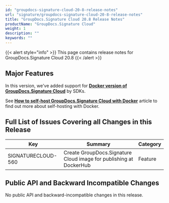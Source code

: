 ```yaml
---
id: "groupdocs-signature-cloud-20-8-release-notes"
url: "signature/groupdocs-signature-cloud-20-8-release-notes"
title: "GroupDocs.Signature Cloud 20.8 Release Notes"
productName: "GroupDocs.Signature Cloud"
weight: 1
description: ""
keywords: ""
---
```


{{< alert style="info" >}}
This page contains release notes for GroupDocs.Signature Cloud 20.8
{{< /alert >}}

## Major Features ##

In this version, we've added support for **[Docker version of GroupDocs.Signature Cloud](https://hub.docker.com/r/groupdocs/signature-cloud)** by SDKs.

See **[How to self-host GroupDocs.Signature Cloud with Docker](/signature/how-to-self-host-groupdocs-signature-cloud-with-docker/)** article to find out more about self-hosting with Docker.

## Full List of Issues Covering all Changes in this Release ##

|Key|Summary|Category
|---|---|---
|SIGNATURECLOUD-560|Create GroupDocs.Signature Cloud image for publishing at DockerHub|Feature

## Public API and Backward Incompatible Changes ##

No public API and backward-incompatible changes in this release.

